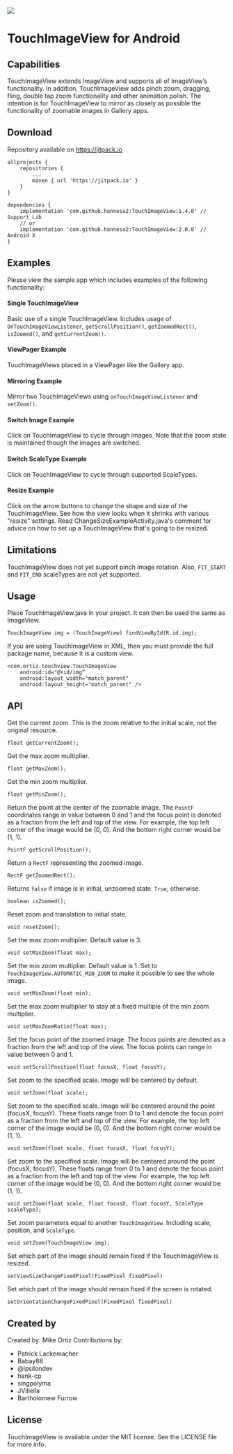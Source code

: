 [![](https://jitpack.io/v/hannesa2/TouchImageView.svg)](https://jitpack.io/#hannesa2/TouchImageView)

# TouchImageView for Android

## Capabilities

TouchImageView extends ImageView and supports all of ImageView’s functionality. In addition, TouchImageView adds pinch zoom, dragging, fling, double tap zoom functionality and other animation polish. The intention is for TouchImageView to  mirror as closely as possible the functionality of zoomable images in Gallery apps.

## Download 
Repository available on https://jitpack.io

```Gradle
allprojects {
    repositories {
        ...
        maven { url 'https://jitpack.io' }
    }
}
```
```Gradle
dependencies {
    implementation 'com.github.hannesa2:TouchImageView:1.4.0' // Support Lib
    // or
    implementation 'com.github.hannesa2:TouchImageView:2.0.0' // Android X
}

```

## Examples

Please view the sample app which includes examples of the following functionality:

#### Single TouchImageView

Basic use of a single TouchImageView. Includes usage of `OnTouchImageViewListener`, `getScrollPosition()`, `getZoomedRect()`, `isZoomed()`, and `getCurrentZoom()`.

#### ViewPager Example

TouchImageViews placed in a ViewPager like the Gallery app.

#### Mirroring Example

Mirror two TouchImageViews using `onTouchImageViewListener` and `setZoom()`.

#### Switch Image Example

Click on TouchImageView to cycle through images. Note that the zoom state is maintained though the images are switched.

#### Switch ScaleType Example

Click on TouchImageView to cycle through supported ScaleTypes.

#### Resize Example

Click on the arrow buttons to change the shape and size of the TouchImageView. See how the view looks when it shrinks with various "resize" settings. Read ChangeSizeExampleActivity.java's comment for advice on how to set up a TouchImageView that's going to be resized.

## Limitations

TouchImageView does not yet support pinch image rotation. Also, `FIT_START` and `FIT_END` scaleTypes are not yet supported.

## Usage

Place TouchImageView.java in your project. It can then be used the same as ImageView.

    TouchImageView img = (TouchImageView) findViewById(R.id.img);

If you are using TouchImageView in XML, then you must provide the full package name, because it is a custom view.

    <com.ortiz.touchview.TouchImageView
	    android:id="@+id/img”
	    android:layout_width="match_parent"
	    android:layout_height="match_parent" />
	    
## API

Get the current zoom. This is the zoom relative to the initial scale, not the original resource.

    float getCurrentZoom();

Get the max zoom multiplier.

    float getMaxZoom();

Get the min zoom multiplier.

    float getMinZoom();

Return the point at the center of the zoomable image. The `PointF` coordinates range in value between 0 and 1 and the focus point is denoted as a fraction from the left and top of the view. For example, the top left corner of the image would be (0, 0). And the bottom right corner would be (1, 1).

    PointF getScrollPosition();

Return a `RectF` representing the zoomed image.

    RectF getZoomedRect();

Returns `false` if image is in initial, unzoomed state. `True`, otherwise.

    boolean isZoomed();

Reset zoom and translation to initial state.

    void resetZoom();

Set the max zoom multiplier. Default value is 3.

    void setMaxZoom(float max);

Set the min zoom multiplier. Default value is 1. Set to `TouchImageView.AUTOMATIC_MIN_ZOOM` to make it possible to see the whole image.

    void setMinZoom(float min);
    
Set the max zoom multiplier to stay at a fixed multiple of the min zoom multiplier.

    void setMaxZoomRatio(float max);

Set the focus point of the zoomed image. The focus points are denoted as a fraction from the left and top of the view. The focus points can range in value between 0 and 1.

    void setScrollPosition(float focusX, float focusY);

Set zoom to the specified scale. Image will be centered by default.

    void setZoom(float scale);

Set zoom to the specified scale. Image will be centered around the point (focusX, focusY). These floats range from 0 to 1 and denote the focus point as a fraction from the left and top of the view. For example, the top left corner of the image would be (0, 0). And the bottom right corner would be (1, 1).

    void setZoom(float scale, float focusX, float focusY);

Set zoom to the specified scale. Image will be centered around the point (focusX, focusY). These floats range from 0 to 1 and denote the focus point as a fraction from the left and top of the view. For example, the top left corner of the image would be (0, 0). And the bottom right corner would be (1, 1).

    void setZoom(float scale, float focusX, float focusY, ScaleType scaleType);

Set zoom parameters equal to another `TouchImageView`. Including scale, position, and `ScaleType`.

    void setZoom(TouchImageView img);
    
Set which part of the image should remain fixed if the TouchImageView is resized.
    
    setViewSizeChangeFixedPixel(FixedPixel fixedPixel)
    
Set which part of the image should remain fixed if the screen is rotated.

    setOrientationChangeFixedPixel(FixedPixel fixedPixel)
    
## Created by

Created by: Mike Ortiz
Contributions by: 
 * Patrick Lackemacher
 * Babay88
 * @ipsilondev
 * hank-cp
 * singpolyma
 * JVillella
 * Bartholomew Furrow

## License

TouchImageView is available under the MIT license. See the LICENSE file for more info.